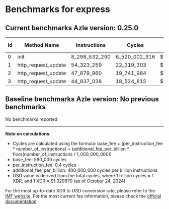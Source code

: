 # Benchmarks for express

## Current benchmarks Azle version: 0.25.0

| Id  | Method Name         | Instructions  | Cycles        | USD           | USD/Million Calls |
| --- | ------------------- | ------------- | ------------- | ------------- | ----------------- |
| 0   | init                | 8_298_532_290 | 6_520_002_916 | $0.0086694523 | $8_669.45         |
| 1   | http_request_update | 54_323_259    | 22_319_303    | $0.0000296773 | $29.67            |
| 2   | http_request_update | 47_879_960    | 19_741_984    | $0.0000262503 | $26.25            |
| 3   | http_request_update | 44_837_038    | 18_524_815    | $0.0000246319 | $24.63            |

## Baseline benchmarks Azle version: No previous benchmarks

No benchmarks reported

---

**Note on calculations:**

- Cycles are calculated using the formula: base_fee + (per_instruction_fee \* number_of_instructions) + (additional_fee_per_billion \* floor(number_of_instructions / 1_000_000_000))
- base_fee: 590_000 cycles
- per_instruction_fee: 0.4 cycles
- additional_fee_per_billion: 400_000_000 cycles per billion instructions
- USD value is derived from the total cycles, where 1 trillion cycles = 1 XDR, and 1 XDR = $1.329670 (as of October 24, 2024)

For the most up-to-date XDR to USD conversion rate, please refer to the [IMF website](https://www.imf.org/external/np/fin/data/rms_sdrv.aspx).
For the most current fee information, please check the [official documentation](https://internetcomputer.org/docs/current/developer-docs/gas-cost#execution).
